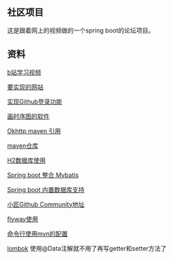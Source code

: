 ## 社区项目
这是跟着网上的视频做的一个spring boot的论坛项目。
## 资料
[b站学习视频](https://www.bilibili.com/video/av65117012?t=158&p=4)

[要实现的网站](https://elasticsearch.cn/explore)

[实现Github登录功能](https://developer.github.com/apps/building-oauth-apps/creating-an-oauth-app/)

[画时序图的软件](https://www.visual-paradigm.com/cn/download/community.jsp)

[Okhttp maven 引用](https://search.maven.org/artifact/com.squareup.okhttp3/okhttp/4.3.1/jar)

[maven仓库](https://mvnrepository.com/)

[H2数据库使用](http://www.h2database.com/html/quickstart.html)

[Spring boot 整合 Mybatis](https://mybatis.org/spring-boot-starter/mybatis-spring-boot-autoconfigure/)

[Spring boot 内置数据库支持](https://docs.spring.io/spring-boot/docs/2.2.4.RELEASE/reference/htmlsingle/#boot-features-embedded-database-support)

[小匠Github Community地址](https://github.com/codedrinker/community)

[flyway使用](https://flywaydb.org/getstarted/firststeps/maven)

[命令行使用mvn的配置](https://www.runoob.com/maven/maven-setup.html)

[lombok](https://projectlombok.org/setup/maven)
使用@Data注解就不用了再写getter和setter方法了


